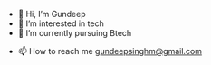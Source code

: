 - 👋 Hi, I’m Gundeep
- 👀 I’m interested in tech
- 🌱 I’m currently pursuing Btech
<!---- 💞️ I’m looking to collaborate on---> 
- 📫 How to reach me gundeepsinghm@gmail.com

<!---
gsmarwaha/gsmarwaha is a ✨ special ✨ repository because its `README.md` (this file) appears on your GitHub profile.
You can click the Preview link to take a look at your changes.
--->
